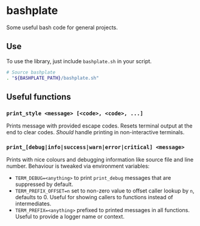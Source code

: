# bashplate
Some useful bash code for general projects.

## Use
To use the library, just include `bashplate.sh` in your script.

```bash
# Source bashplate
. "${BASHPLATE_PATH}/bashplate.sh"
```

## Useful functions
### `print_style <message> [<code>, <code>, ...]`
Prints message with provided escape codes. Resets terminal output at the end to clear codes. *Should* handle printing in non-interactive terminals.

### `print_[debug|info|success|warn|error|critical] <message>`
Prints with nice colours and debugging information like source file and line number. Behaviour is tweaked via environment variables:
- `TERM_DEBUG=<anything>` to print `print_debug` messages that are suppressed by default.
- `TERM_PREFIX_OFFSET=n` set to non-zero value to offset caller lookup by `n`, defaults to 0. Useful for showing callers to functions instead of intermediates.
- `TERM_PREFIX=<anything>` prefixed to printed messages in all functions. Useful to provide a logger name or context.
